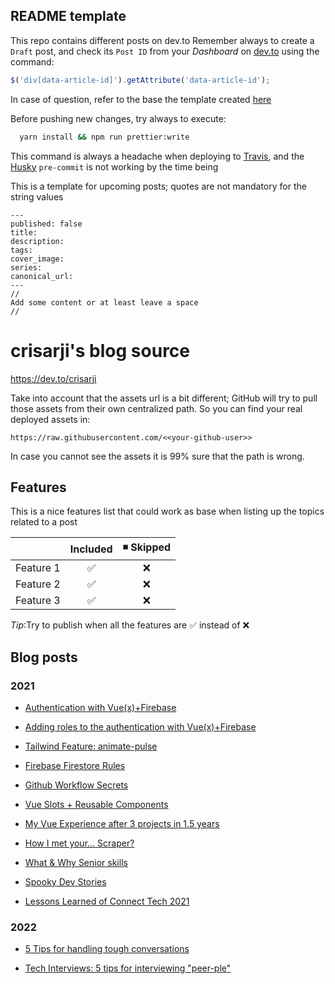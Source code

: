## README template

This repo contains different posts on dev.to
Remember always to create a `Draft` post, and check its `Post ID` from your _Dashboard_ on [dev.to](https://dev.to/dashboard) using the command:

```js
$('div[data-article-id]').getAttribute('data-article-id');
```

In case of question, refer to the base the template created [here](https://github.com/maxime1992/dev.to)

Before pushing new changes, try always to execute:

```sh
  yarn install && npm run prettier:write
```

This command is always a headache when deploying to [Travis](https://travis-ci.com), and the [Husky](https://www.npmjs.com/package/husky) `pre-commit` is not working by the time being

This is a template for upcoming posts; quotes are not mandatory for the string values

```
---
published: false
title:
description:
tags:
cover_image:
series:
canonical_url:
---
//
Add some content or at least leave a space
//
```

# crisarji's blog source

https://dev.to/crisarji

Take into account that the assets url is a bit different; GitHub will try to pull those assets from their own centralized path.
So you can find your real deployed assets in:

`https://raw.githubusercontent.com/<<your-github-user>>`

In case you cannot see the assets it is 99% sure that the path is wrong.

## Features

This is a nice features list that could work as base when listing up the topics related to a post

|           | Included | ◾ Skipped |
| --------- | :------: | :--------: |
| Feature 1 |    ✅    |     ❌     |
| Feature 2 |    ✅    |     ❌     |
| Feature 3 |    ✅    |     ❌     |

_Tip_:Try to publish when all the features are ✅ instead of ❌

## Blog posts

### 2021

- [Authentication with Vue(x)+Firebase](https://dev.to/crisarji/authentication-with-vue-x-firebase-31dc)

- [Adding roles to the authentication with Vue(x)+Firebase](https://dev.to/crisarji/adding-roles-to-the-authentication-with-vue-x-firebase-2o62)

- [Tailwind Feature: animate-pulse](https://dev.to/crisarji/tailwind-feature-animate-pulse-3nbn)

- [Firebase Firestore Rules](https://dev.to/crisarji/firebase-firestore-rules-3mpc)

- [Github Workflow Secrets](https://dev.to/crisarji/3-steps-for-handling-github-workflow-secrets-26om)

- [Vue Slots + Reusable Components](https://dev.to/crisarji/vue-slots-and-reusable-components-5g3p)

- [My Vue Experience after 3 projects in 1.5 years](https://dev.to/crisarji/my-vue-experience-after-3-projects-in-18-months-456c)

- [How I met your... Scraper?](https://dev.to/crisarji/how-i-met-your-scraper-4n6o)

- [What & Why Senior skills](https://dev.to/crisarji/the-whats-whys-in-a-fe-senior-position-1kp7)

- [Spooky Dev Stories](https://dev.to/crisarji/spooky-dev-stories-5345)

- [Lessons Learned of Connect Tech 2021](https://dev.to/crisarji/lessons-learned-of-connect-tech-2021-469m)

### 2022

- [5 Tips for handling tough conversations](https://dev.to/crisarji/5-tips-for-dealing-with-tough-conversations-in-agile-teams-11l8)

- [Tech Interviews: 5 tips for interviewing "peer-ple"](https://dev.to)
